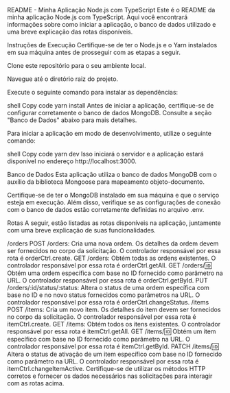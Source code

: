README - Minha Aplicação Node.js com TypeScript
Este é o README da minha aplicação Node.js com TypeScript. Aqui você encontrará informações sobre como iniciar a aplicação, o banco de dados utilizado e uma breve explicação das rotas disponíveis.

Instruções de Execução
Certifique-se de ter o Node.js e o Yarn instalados em sua máquina antes de prosseguir com as etapas a seguir.

Clone este repositório para o seu ambiente local.

Navegue até o diretório raiz do projeto.

Execute o seguinte comando para instalar as dependências:

shell
Copy code
yarn install
Antes de iniciar a aplicação, certifique-se de configurar corretamente o banco de dados MongoDB. Consulte a seção "Banco de Dados" abaixo para mais detalhes.

Para iniciar a aplicação em modo de desenvolvimento, utilize o seguinte comando:

shell
Copy code
yarn dev
Isso iniciará o servidor e a aplicação estará disponível no endereço http://localhost:3000.

Banco de Dados
Esta aplicação utiliza o banco de dados MongoDB com o auxílio da biblioteca Mongoose para mapeamento objeto-documento.

Certifique-se de ter o MongoDB instalado em sua máquina e que o serviço esteja em execução. Além disso, verifique se as configurações de conexão com o banco de dados estão corretamente definidas no arquivo .env.

Rotas
A seguir, estão listadas as rotas disponíveis na aplicação, juntamente com uma breve explicação de suas funcionalidades.

/orders
POST /orders: Cria uma nova ordem. Os detalhes da ordem devem ser fornecidos no corpo da solicitação. O controlador responsável por essa rota é orderCtrl.create.
GET /orders: Obtém todas as ordens existentes. O controlador responsável por essa rota é orderCtrl.getAll.
GET /orders/:id: Obtém uma ordem específica com base no ID fornecido como parâmetro na URL. O controlador responsável por essa rota é orderCtrl.getById.
PUT /orders/:id/status/:status: Altera o status de uma ordem específica com base no ID e no novo status fornecidos como parâmetros na URL. O controlador responsável por essa rota é orderCtrl.changeStatus.
/items
POST /items: Cria um novo item. Os detalhes do item devem ser fornecidos no corpo da solicitação. O controlador responsável por essa rota é itemCtrl.create.
GET /items: Obtém todos os itens existentes. O controlador responsável por essa rota é itemCtrl.getAll.
GET /items/:id: Obtém um item específico com base no ID fornecido como parâmetro na URL. O controlador responsável por essa rota é itemCtrl.getById.
PATCH /items/:id: Altera o status de ativação de um item específico com base no ID fornecido como parâmetro na URL. O controlador responsável por essa rota é itemCtrl.changeItemActive.
Certifique-se de utilizar os métodos HTTP corretos e fornecer os dados necessários nas solicitações para interagir com as rotas acima.